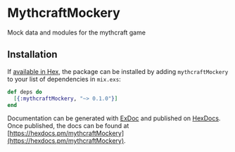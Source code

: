 # MythcraftMockery

Mock data and modules for the mythcraft game

## Installation

If [available in Hex](https://hex.pm/docs/publish), the package can be installed
by adding `mythcraftMockery` to your list of dependencies in `mix.exs`:

```elixir
def deps do
  [{:mythcraftMockery, "~> 0.1.0"}]
end
```

Documentation can be generated with [ExDoc](https://github.com/elixir-lang/ex_doc)
and published on [HexDocs](https://hexdocs.pm). Once published, the docs can
be found at [https://hexdocs.pm/mythcraftMockery](https://hexdocs.pm/mythcraftMockery).

